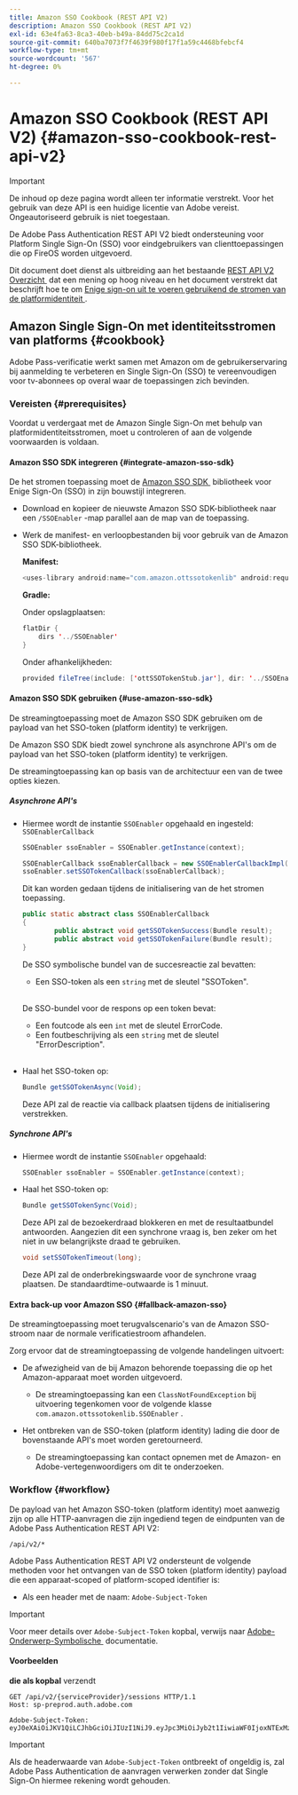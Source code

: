 ```yaml
---
title: Amazon SSO Cookbook (REST API V2)
description: Amazon SSO Cookbook (REST API V2)
exl-id: 63e4fa63-8ca3-40eb-b49a-84dd75c2ca1d
source-git-commit: 640ba7073f7f4639f980f17f1a59c4468bfebcf4
workflow-type: tm+mt
source-wordcount: '567'
ht-degree: 0%

---
```


# Amazon SSO Cookbook (REST API V2) {#amazon-sso-cookbook-rest-api-v2}

>[!IMPORTANT]
>
>De inhoud op deze pagina wordt alleen ter informatie verstrekt. Voor het gebruik van deze API is een huidige licentie van Adobe vereist. Ongeautoriseerd gebruik is niet toegestaan.

De Adobe Pass Authentication REST API V2 biedt ondersteuning voor Platform Single Sign-On (SSO) voor eindgebruikers van clienttoepassingen die op FireOS worden uitgevoerd.

Dit document doet dienst als uitbreiding aan het bestaande [&#x200B; REST API V2 Overzicht &#x200B;](/help/authentication/integration-guide-programmers/rest-apis/rest-api-v2/rest-api-v2-overview.md) dat een mening op hoog niveau en het document verstrekt dat beschrijft hoe te om [&#x200B; Enige sign-on uit te voeren gebruikend de stromen van de platformidentiteit &#x200B;](/help/authentication/integration-guide-programmers/rest-apis/rest-api-v2/flows/single-sign-on-access-flows/rest-api-v2-single-sign-on-platform-identity-flows.md).

## Amazon Single Sign-On met identiteitsstromen van platforms {#cookbook}

Adobe Pass-verificatie werkt samen met Amazon om de gebruikerservaring bij aanmelding te verbeteren en Single Sign-On (SSO) te vereenvoudigen voor tv-abonnees op overal waar de toepassingen zich bevinden.

### Vereisten {#prerequisites}

Voordat u verdergaat met de Amazon Single Sign-On met behulp van platformidentiteitsstromen, moet u controleren of aan de volgende voorwaarden is voldaan.

#### Amazon SSO SDK integreren {#integrate-amazon-sso-sdk}

De het stromen toepassing moet de [&#x200B; Amazon SSO SDK &#x200B;](https://tve.zendesk.com/hc/en-us/article_attachments/360064368131/ottSSOTokenLib_v1.jar) bibliotheek voor Enige Sign-On (SSO) in zijn bouwstijl integreren.

* Download en kopieer de nieuwste Amazon SSO SDK-bibliotheek naar een `/SSOEnabler` -map parallel aan de map van de toepassing.

* Werk de manifest- en verloopbestanden bij voor gebruik van de Amazon SSO SDK-bibliotheek.

  **Manifest:**

  ```JAVA
  <uses-library android:name="com.amazon.ottssotokenlib" android:required="false">
  ```

  **Gradle:**

  Onder opslagplaatsen:

  ```JAVA
  flatDir {
      dirs '../SSOEnabler'
  }
  ```

  Onder afhankelijkheden:

  ```JAVA
  provided fileTree(include: ['ottSSOTokenStub.jar'], dir: '../SSOEnabler')
  ```

#### Amazon SSO SDK gebruiken {#use-amazon-sso-sdk}

De streamingtoepassing moet de Amazon SSO SDK gebruiken om de payload van het SSO-token (platform identity) te verkrijgen.

De Amazon SSO SDK biedt zowel synchrone als asynchrone API&#39;s om de payload van het SSO-token (platform identity) te verkrijgen.

De streamingtoepassing kan op basis van de architectuur een van de twee opties kiezen.

##### Asynchrone API&#39;s

* Hiermee wordt de instantie `SSOEnabler` opgehaald en ingesteld: `SSOEnablerCallback`

  ```JAVA
  SSOEnabler ssoEnabler = SSOEnabler.getInstance(context);
  
  SSOEnablerCallback ssoEnablerCallback = new SSOEnablerCallbackImpl();
  ssoEnabler.setSSOTokenCallback(ssoEnablerCallback);
  ```

  Dit kan worden gedaan tijdens de initialisering van de het stromen toepassing.

  ```JAVA
  public static abstract class SSOEnablerCallback
  {
          public abstract void getSSOTokenSuccess(Bundle result);
          public abstract void getSSOTokenFailure(Bundle result);
  }
  ```

  De SSO symbolische bundel van de succesreactie zal bevatten:
   * Een SSO-token als een `string` met de sleutel &quot;SSOToken&quot;.

  <br/>

  De SSO-bundel voor de respons op een token bevat:
   * Een foutcode als een `int` met de sleutel ErrorCode.
   * Een foutbeschrijving als een `string` met de sleutel &quot;ErrorDescription&quot;.

  <br/>

* Haal het SSO-token op:

  ```JAVA
  Bundle getSSOTokenAsync(Void);
  ```

  Deze API zal de reactie via callback plaatsen tijdens de initialisering verstrekken.

##### Synchrone API&#39;s

* Hiermee wordt de instantie `SSOEnabler` opgehaald:

  ```JAVA
  SSOEnabler ssoEnabler = SSOEnabler.getInstance(context);
  ```

* Haal het SSO-token op:

  ```JAVA
  Bundle getSSOTokenSync(Void);
  ```

  Deze API zal de bezoekerdraad blokkeren en met de resultaatbundel antwoorden. Aangezien dit een synchrone vraag is, ben zeker om het niet in uw belangrijkste draad te gebruiken.

  ```JAVA
  void setSSOTokenTimeout(long);
  ```

  Deze API zal de onderbrekingswaarde voor de synchrone vraag plaatsen. De standaardtime-outwaarde is 1 minuut.

#### Extra back-up voor Amazon SSO {#fallback-amazon-sso}

De streamingtoepassing moet terugvalscenario&#39;s van de Amazon SSO-stroom naar de normale verificatiestroom afhandelen.

Zorg ervoor dat de streamingtoepassing de volgende handelingen uitvoert:

* De afwezigheid van de bij Amazon behorende toepassing die op het Amazon-apparaat moet worden uitgevoerd.
   * De streamingtoepassing kan een `ClassNotFoundException` bij uitvoering tegenkomen voor de volgende klasse `com.amazon.ottssotokenlib.SSOEnabler` .

* Het ontbreken van de SSO-token (platform identity) lading die door de bovenstaande API&#39;s moet worden geretourneerd.
   * De streamingtoepassing kan contact opnemen met de Amazon- en Adobe-vertegenwoordigers om dit te onderzoeken.

### Workflow {#workflow}

De payload van het Amazon SSO-token (platform identity) moet aanwezig zijn op alle HTTP-aanvragen die zijn ingediend tegen de eindpunten van de Adobe Pass Authentication REST API V2:

```
/api/v2/*
```

Adobe Pass Authentication REST API V2 ondersteunt de volgende methoden voor het ontvangen van de SSO token (platform identity) payload die een apparaat-scoped of platform-scoped identifier is:

* Als een header met de naam: `Adobe-Subject-Token`

>[!IMPORTANT]
> 
> Voor meer details over `Adobe-Subject-Token` kopbal, verwijs naar [&#x200B; Adobe-Onderwerp-Symbolische &#x200B;](/help/authentication/integration-guide-programmers/rest-apis/rest-api-v2/appendix/headers/rest-api-v2-appendix-headers-adobe-subject-token.md) documentatie.

#### Voorbeelden

**die als kopbal** verzendt

```HTTPS
GET /api/v2/{serviceProvider}/sessions HTTP/1.1 
Host: sp-preprod.auth.adobe.com

Adobe-Subject-Token: eyJ0eXAiOiJKV1QiLCJhbGciOiJIUzI1NiJ9.eyJpc3MiOiJyb2t1IiwiaWF0IjoxNTExMzY4ODAyLCJleHAiOjE1NDI5MDQ4MDIsImF1ZCI6ImFkb2JlIiwic3ViIjoiNWZjYzMwODctYWJmZi00OGU4LWJhZTgtODQzODViZTFkMzQwIiwiZGlkIjoiY2FmZjQ1ZDAtM2NhMy00MDg3LWI2MjMtNjFkZjNhMmNlOWM4In0.JlBFhNhNCJCDXLwBjy5tt3PtPcqbMKEIGZ6sr2NA
```

>[!IMPORTANT]
>
> Als de headerwaarde van `Adobe-Subject-Token` ontbreekt of ongeldig is, zal Adobe Pass Authentication de aanvragen verwerken zonder dat Single Sign-On hiermee rekening wordt gehouden.
